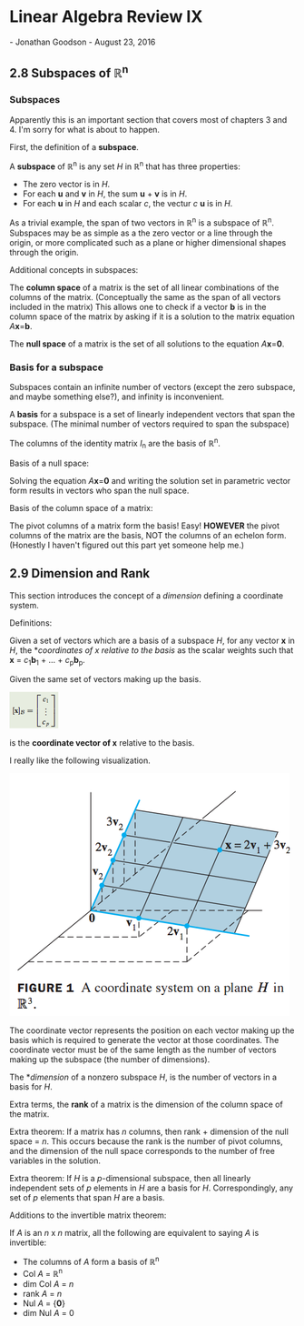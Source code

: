 <h1>
Linear Algebra Review IX
</h1>
-   Jonathan Goodson
-   August 23, 2016

## 2.8 Subspaces of ℝ<sup>n</sup> 

### Subspaces

Apparently this is an important section that covers most of chapters 3 and 4. I'm sorry for what is about to happen.

First, the definition of a **subspace**.

A **subspace** of ℝ<sup>n</sup>  is any set *H* in ℝ<sup>n</sup> that has three properties:

* The zero vector is in *H*.
* For each **u** and **v** in *H*, the sum **u** + **v** is in *H*.
* For each **u** in *H* and each scalar *c*, the vectur *c* **u** is in *H*.

As a trivial example, the span of two vectors in ℝ<sup>n</sup> is a subspace of ℝ<sup>n</sup>. Subspaces may be as simple as a the zero vector or a  line through the origin, or more complicated such as a plane or higher dimensional shapes through the origin.

Additional concepts in subspaces:

The **column space** of a matrix is the set of all linear combinations of the columns of the matrix. (Conceptually the same as the span of all vectors included in the matrix) This allows one to check if a vector **b** is in the column space of the matrix by asking if it is a solution to the matrix equation *A***x**=**b**.

The **null space** of a matrix is the set of all solutions to the equation *A***x**=**0**.

### Basis for a subspace

Subspaces contain an infinite number of vectors (except the zero subspace, and maybe something else?), and infinity is inconvenient.

A **basis** for a subspace is a set of linearly independent vectors that span the subspace. (The minimal number of vectors required to span the subspace)

The columns of the identity matrix *I*<sub>n</sub> are the basis of ℝ<sup>n</sup>.

Basis of a null space:

Solving the equation *A***x**=**0** and writing the solution set in parametric vector form results in vectors who span the null space.

Basis of the column space of a matrix:

The pivot columns of a matrix form the basis! Easy! **HOWEVER** the pivot columns of the matrix are the basis, NOT the columns of an echelon form. (Honestly I haven't figured out this part yet someone help me.)

## 2.9 Dimension and Rank

This section introduces the concept of a *dimension* defining a coordinate system. 

Definitions:

Given a set of vectors which are a basis of a subspace *H*, for any vector **x** in *H*, the **coordinates of x relative to the basis* as the scalar weights such that **x** = *c*<sub>1</sub>**b**<sub>1</sub> + ... + *c*<sub>p</sub>**b**<sub>p</sub>.

Given the same set of vectors making up the basis. 

![coordinate vector](basis_vector.png)

is the **coordinate vector of x** relative to the basis.

I really like the following visualization.

![visualization of coordinate system](coordinate_system.png)

The coordinate vector represents the position on each vector making up the basis which is required to generate the vector at those coordinates. The coordinate vector must be of the same length as the number of vectors making up the subspace (the number of dimensions).

The **dimension* of a nonzero subspace *H*, is the number of vectors in a basis for *H*.

Extra terms, the **rank** of a matrix is the dimension of the column space of the matrix.

Extra theorem: If a matrix has *n* columns, then rank + dimension of the null space = *n*. This occurs because the rank is the number of pivot columns, and the dimension of the null space corresponds to the number of free variables in the solution.

Extra theorem: If *H* is a *p*-dimensional subspace, then all linearly independent sets of *p* elements in *H* are a basis for *H*. Correspondingly, any set of *p* elements that span *H* are a basis.

Additions to the invertible matrix theorem:

If *A* is an *n* x *n* matrix, all the following are equivalent to saying *A* is invertible:

* The columns of *A* form a basis of ℝ<sup>n</sup> 
* Col *A* = ℝ<sup>n</sup> 
* dim Col *A* = *n*
* rank *A* = *n*
* Nul *A* = {**0**}
* dim Nul *A* = 0